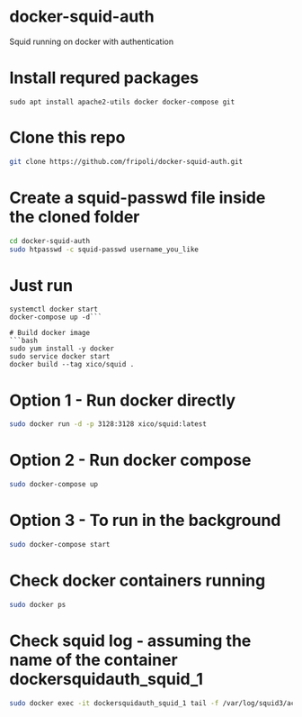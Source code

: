 # docker-squid-auth
Squid running on docker with authentication

# Install requred packages
```sudo apt install apache2-utils docker docker-compose git```

# Clone this repo
```bash
git clone https://github.com/fripoli/docker-squid-auth.git
```

# Create a squid-passwd file inside the cloned folder
```bash
cd docker-squid-auth
sudo htpasswd -c squid-passwd username_you_like
```

# Just run
```htpasswd -c squid-passwd <username>
systemctl docker start
docker-compose up -d```

# Build docker image
```bash
sudo yum install -y docker
sudo service docker start
docker build --tag xico/squid .
```

# Option 1 - Run docker directly
```bash
sudo docker run -d -p 3128:3128 xico/squid:latest
```

# Option 2 - Run docker compose
```bash
sudo docker-compose up
```

# Option 3 - To run in the background
```bash
sudo docker-compose start
```

# Check docker containers running
```bash
sudo docker ps
```

# Check squid log - assuming the name of the container dockersquidauth_squid_1
```bash
sudo docker exec -it dockersquidauth_squid_1 tail -f /var/log/squid3/access.log
```
